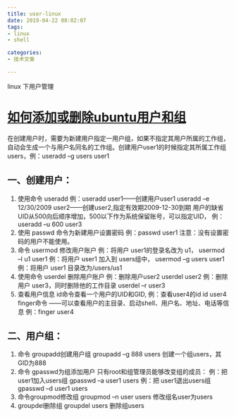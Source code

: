 ```yaml
---
title: user-linux 
date: 2019-04-22 08:02:07
tags: 
- linux
- shell

categories:
- 技术文章

---
```


linux 下用户管理

# [如何添加或删除ubuntu用户和组](https://www.cnblogs.com/adolfmc/archive/2012/11/17/2774476.html)

在创建用户时，需要为新建用户指定一用户组，如果不指定其用户所属的工作组，自动会生成一个与用户名同名的工作组。创建用户user1的时候指定其所属工作组users，例：useradd –g users user1

## 一、创建用户：
1. 使用命令 useradd
   例：useradd user1——创建用户user1
       useradd –e 12/30/2009 user2——创建user2,指定有效期2009-12-30到期
       用户的缺省UID从500向后顺序增加，500以下作为系统保留账号，可以指定UID，
   例：useradd –u 600 user3  
2. 使用 passwd 命令为新建用户设置密码
   例：passwd user1
   注意：没有设置密码的用户不能使用。
3. 命令 usermod 修改用户账户
   例：将用户 user1的登录名改为  u1，
   usermod –l u1 user1
   例：将用户 user1 加入到 users组中，
   usermod –g users user1
   例：将用户 user1 目录改为/users/us1
4. 使用命令 userdel 删除用户账户
   例：删除用户user2
   userdel user2
   例：删除用户 user3，同时删除他的工作目录
   userdel –r user3
5. 查看用户信息
   id命令查看一个用户的UID和GID, 例：查看user4的id
   id user4
   finger命令 ——可以查看用户的主目录、启动shell、用户名、地址、电话等信息
   例：finger user4

## 二、用户组：
1. 命令 groupadd创建用户组
   groupadd –g 888 users
   创建一个组users，其GID为888
2. 命令 gpasswd为组添加用户
   只有root和组管理员能够改变组的成员：
   例：把 user1加入users组
   gpasswd –a user1 users
   例：把 user1退出users组
   gpasswd –d user1 users
3. 命令groupmod修改组
   groupmod –n user users       修改组名user为users
4. groupdel删除组
   groupdel users    删除组users
